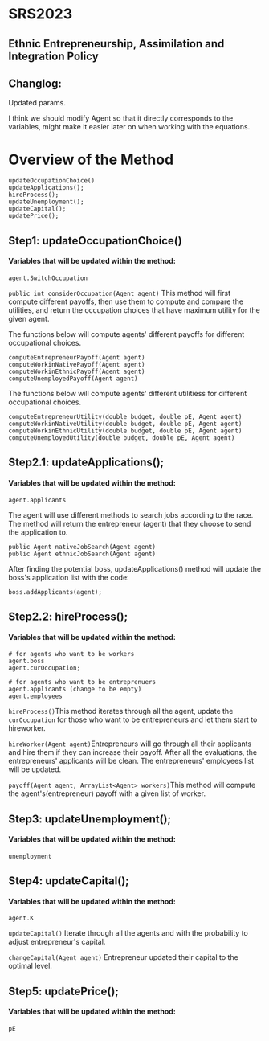 # SRS2023
## Ethnic Entrepreneurship, Assimilation and Integration Policy

## Changlog:

Updated params.

I think we should modify Agent so that it directly corresponds to the variables, might make it easier later on when working with the equations.






# Overview of the Method
```
updateOccupationChoice()
updateApplications();
hireProcess();
updateUnemployment();
updateCapital();
updatePrice();
```

## Step1: updateOccupationChoice()
#### Variables that will be updated within the method:
```
agent.SwitchOccupation
```

```public int considerOccupation(Agent agent)```
This method will first compute different payoffs, then use them to compute and compare the utilities, and return the occupation choices that have maximum utility for the given agent.

The functions below will compute agents' different payoffs for different occupational choices.

``` 
computeEntrepreneurPayoff(Agent agent)
computeWorkinNativePayoff(Agent agent)
computeWorkinEthnicPayoff(Agent agent)
computeUnemployedPayoff(Agent agent)
```

The functions below will compute agents' different utilitiess for different occupational choices.

```
computeEntrepreneurUtility(double budget, double pE, Agent agent)
computeWorkinNativeUtility(double budget, double pE, Agent agent)
computeWorkinEthnicUtility(double budget, double pE, Agent agent)
computeUnemployedUtility(double budget, double pE, Agent agent)
```

## Step2.1: updateApplications();
#### Variables that will be updated within the method:
```
agent.applicants
```

The agent will use different methods to search jobs according to the race. The method will return the entrepreneur (agent) that they choose to send the application to.

```
public Agent nativeJobSearch(Agent agent)
public Agent ethnicJobSearch(Agent agent)
```
After finding the potential boss,  updateApplications() method will  update the boss's application list with the code:
```
boss.addApplicants(agent);
```

## Step2.2: hireProcess();
#### Variables that will be updated within the method:
```
# for agents who want to be workers
agent.boss 
agent.curOccupation;

# for agents who want to be entreprenuers
agent.applicants (change to be empty)
agent.employees
```
```hireProcess()```This method iterates through all the agent, update the ``` curOccupation``` for those who want to be entrepreneurs and let them start to hireworker.

```hireWorker(Agent agent)```Entrepreneurs will go through all their applicants and hire them if they can increase their payoff. After all the evaluations, the entrepreneurs' applicants will be clean. The entrepreneurs' employees list will be updated.

```payoff(Agent agent, ArrayList<Agent> workers)```This method will compute the agent's(entrepreneur) payoff with a given list of worker.

## Step3: updateUnemployment();
#### Variables that will be updated within the method:
```
unemployment
```

## Step4: updateCapital();
#### Variables that will be updated within the method:
```
agent.K
```
```updateCapital()```  Iterate through all the agents and with the probability to adjust entrepreneur's capital.

```changeCapital(Agent agent)``` Entrepreneur updated their capital to the optimal level.


## Step5: updatePrice();
#### Variables that will be updated within the method:
```
pE
```

